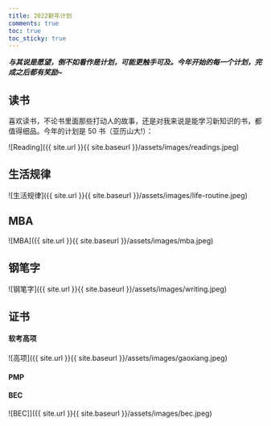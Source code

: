 ```yaml
---
title: 2022新年计划
comments: true
toc: true
toc_sticky: true
---
```


_**与其说是愿望，倒不如看作是计划，可能更触手可及。今年开始的每一个计划，完成之后都有奖励~**_

## 读书

喜欢读书，不论书里面那些打动人的故事，还是对我来说是能学习新知识的书，都值得细品。今年的计划是 50 书（亚历山大!）：

![Reading]({{ site.url }}{{ site.baseurl }}/assets/images/readings.jpeg)

## 生活规律

![生活规律]({{ site.url }}{{ site.baseurl }}/assets/images/life-routine.jpeg)

<!-- ## 换工作

![工作]({{ site.url }}{{ site.baseurl }}/assets/images/2022-job.jpeg) -->

## MBA

![MBA]({{ site.url }}{{ site.baseurl }}/assets/images/mba.jpeg)

## 钢笔字

![钢笔字]({{ site.url }}{{ site.baseurl }}/assets/images/writing.jpeg)

## 证书

#### 软考高项

![高项]({{ site.url }}{{ site.baseurl }}/assets/images/gaoxiang.jpeg)

#### PMP

#### BEC

![BEC]]({{ site.url }}{{ site.baseurl }}/assets/images/bec.jpeg)
